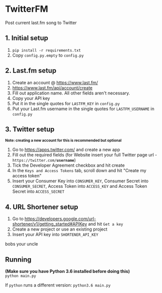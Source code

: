 # TwitterFM
Post current last.fm song to Twitter

## 1. Initial setup
1. `pip install -r requirements.txt`
2. Copy `config.py.empty` to `config.py`

## 2. Last.fm setup
1. Create an account @ https://www.last.fm/
2. https://www.last.fm/api/account/create
3. Fill out application name. All other fields aren't necessary.
4. Copy your API key
5. Put it in the single quotes for `LASTFM_KEY` in `config.py`
6. Put your Last.fm username in the single quotes for `LASTFM_USERNAME` in `config.py`

## 3. Twitter setup
<sup>**Note: creating a new account for this is recommended but optional**</sup>
1. Go to https://apps.twitter.com/ and create a new app
2. Fill out the required fields (for Website insert your full Twitter page url - `https://twitter.com/`**`username`**)
3. Tick the Developer Agreement checkbox and hit create
4. In the `Keys and Access Tokens` tab, scroll down and hit "Create my access token"
5. Insert your Consumer Key into `CONSUMER_KEY`, Consumer Secret into `CONSUMER_SECRET`, Access Token into `ACCESS_KEY` and Access Token Secret into `ACCESS_SECRET`

## 4. URL Shortener setup
1. Go to https://developers.google.com/url-shortener/v1/getting_started#APIKey and hit `Get a key`
2. Create a new project or use an existing project
3. Insert your API key into `SHORTENER_API_KEY`

bobs your uncle

## Running
**(Make sure you have Python 3.6 installed before doing this)**    
`python main.py`

If `python` runs a different version:
`python3.6 main.py`
